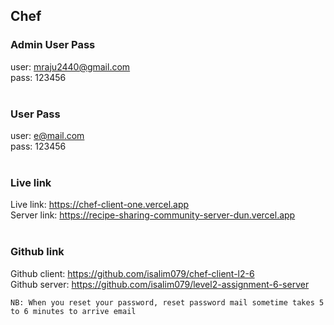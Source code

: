 ## Chef 
### Admin User Pass
user: mraju2440@gmail.com <br>
pass: 123456
<br> 
<br>

### User Pass
user: e@mail.com <br>
pass: 123456
<br> 
<br>

### Live link
Live link: https://chef-client-one.vercel.app <br>
Server link: https://recipe-sharing-community-server-dun.vercel.app
<br>
<br>

### Github link
Github client: https://github.com/isalim079/chef-client-l2-6 <br>
Github server: https://github.com/isalim079/level2-assignment-6-server

`NB: When you reset your password, reset password mail sometime takes 5 to 6 minutes to arrive email` 